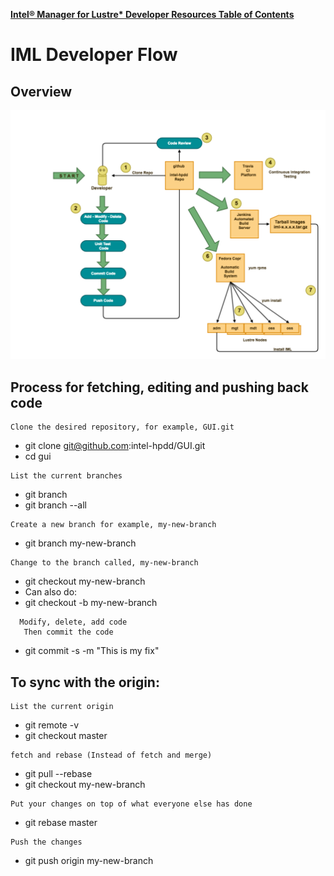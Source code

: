 [**Intel® Manager for Lustre\* Developer Resources Table of Contents**](index.md)

# IML Developer Flow
## Overview
![iml_flow](md_Graphics/iml_flow.png)

## Process for fetching, editing and pushing back code
```
Clone the desired repository, for example, GUI.git
```
* git clone git@github.com:intel-hpdd/GUI.git
* cd gui
```
List the current branches
```
* git branch 
* git branch --all
```
Create a new branch for example, my-new-branch
```
* git branch my-new-branch
```
Change to the branch called, my-new-branch
```
* git checkout my-new-branch
* Can also do:
* git checkout -b my-new-branch
``` 
  Modify, delete, add code
   Then commit the code
``` 
* git commit -s -m "This is my fix"
 
## To sync with the origin:
```
List the current origin
```
* git remote -v 
* git checkout master
```
fetch and rebase (Instead of fetch and merge)
```
* git pull  --rebase
* git checkout my-new-branch
```
Put your changes on top of what everyone else has done
```
* git rebase master
```
Push the changes
```
* git push origin my-new-branch